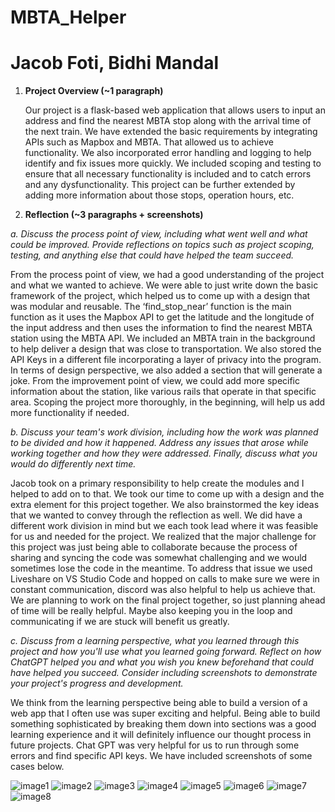 # MBTA_Helper
# Jacob Foti, Bidhi Mandal

1. __Project Overview (~1 paragraph)__

	Our project is a flask-based web application that allows users to input an address and find the nearest MBTA stop along with the arrival time of the next train. We have extended the basic requirements by integrating APIs such as Mapbox and MBTA. That allowed us to achieve functionality. We also incorporated error handling and logging to help identify and fix issues more quickly. We included scoping and testing to ensure that all necessary functionality is included and to catch errors and any dysfunctionality. This project can be further extended by adding more information about those stops, operation hours, etc. 


2. __Reflection (~3 paragraphs + screenshots)__

*a. Discuss the process point of view, including what went well and what could be improved. Provide reflections on topics such as project scoping, testing, and anything else that could have helped the team succeed.*

From the process point of view, we had a good understanding of the project and what we wanted to achieve. We were able to just write down the basic framework of the project, which helped us to come up with a design that was modular and reusable. 
The ‘find_stop_near’ function is the main function as it uses the Mapbox API to get the latitude and the longitude of the input address and then uses the information to find the nearest MBTA station using the MBTA API. We included an MBTA train in the background to help deliver a design that was close to transportation. We also stored the API Keys in a different file incorporating a layer of privacy into the program. In terms of design perspective, we also added a section that will generate a joke. From the improvement point of view, we could add more specific information about the station, like various rails that operate in that specific area. Scoping the project more thoroughly, in the beginning, will help us add more functionality if needed. 


*b. Discuss your team's work division, including how the work was planned to be divided and how it happened. Address any issues that arose while working together and how they were addressed. Finally, discuss what you would do differently next time.*
	
Jacob took on a primary responsibility to help create the modules and I helped to add on to that. We took our time to come up with a design and the extra element for this project together. We also brainstormed the key ideas that we wanted to convey through the reflection as well. We did have a different work division in mind but we each took lead where it was feasible for us and needed for the project. We realized that the major challenge for this project was just being able to collaborate because the process of sharing and syncing the code was somewhat challenging and we would sometimes lose the code in the meantime. To address that issue we used Liveshare on VS Studio Code and hopped on calls to make sure we were in constant communication, discord was also helpful to help us achieve that. We are planning to work on the final project together, so just planning ahead of time will be really helpful. Maybe also keeping you in the loop and communicating if we are stuck will benefit us greatly. 


*c. Discuss from a learning perspective, what you learned through this project and how you'll use what you learned going forward. Reflect on how ChatGPT helped you and what you wish you knew beforehand that could have helped you succeed. Consider including screenshots to demonstrate your project's progress and development.*

We think from the learning perspective being able to build a version of a web app that I often use was super exciting and helpful. Being able to build something sophisticated by breaking them down into sections was a good learning experience and it will definitely influence our thought process in future projects. Chat GPT was very helpful for us to run through some errors and find specific API keys.
We have included screenshots of some cases below. 

![image1](images/i1.png)
![image2](images/i2.png)
![image3](images/i3.png)
![image4](images/i4.png)
![image5](images/i5.png)
![image6](images/i6.png)
![image7](images/i7.png)
![image8](images/i8.png)